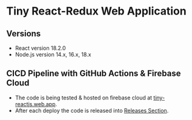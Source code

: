 # Tiny React-Redux Web Application

## Versions

- React version 18.2.0
- Node.js version 14.x, 16.x, 18.x

## CICD Pipeline with GitHub Actions & Firebase Cloud

- The code is being tested & hosted on firebase cloud at [tiny-reactjs.web.app](tiny-reactjs.web.app).
- After each deploy the code is released into [Releases Section](https://github.com/benjaminyakobi/tiny-reactjs/releases).
